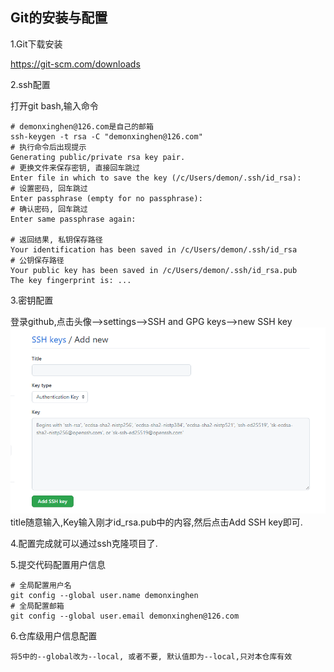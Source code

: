 ## Git的安装与配置
1.Git下载安装

https://git-scm.com/downloads

2.ssh配置

打开git bash,输入命令
```shell
# demonxinghen@126.com是自己的邮箱
ssh-keygen -t rsa -C "demonxinghen@126.com"
# 执行命令后出现提示
Generating public/private rsa key pair.
# 更换文件来保存密钥, 直接回车跳过
Enter file in which to save the key (/c/Users/demon/.ssh/id_rsa):
# 设置密码, 回车跳过
Enter passphrase (empty for no passphrase):
# 确认密码, 回车跳过
Enter same passphrase again:

# 返回结果, 私钥保存路径
Your identification has been saved in /c/Users/demon/.ssh/id_rsa
# 公钥保存路径
Your public key has been saved in /c/Users/demon/.ssh/id_rsa.pub
The key fingerprint is: ...
```

3.密钥配置

登录github,点击头像-->settings-->SSH and GPG keys-->new SSH key
![img.png](Git配置图片/新增SSH-key.png)
title随意输入,Key输入刚才id_rsa.pub中的内容,然后点击Add SSH key即可.

4.配置完成就可以通过ssh克隆项目了.

5.提交代码配置用户信息
```shell
# 全局配置用户名
git config --global user.name demonxinghen
# 全局配置邮箱
git config --global user.email demonxinghen@126.com
```

6.仓库级用户信息配置
```text
将5中的--global改为--local, 或者不要, 默认值即为--local,只对本仓库有效
```